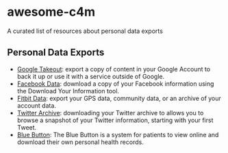 # awesome-c4m
A curated list of resources about personal data exports 

## Personal Data Exports

* [Google Takeout](https://takeout.google.com/): export a copy of content in your Google Account to back it up or use it with a service outside of Google.
* [Facebook Data](https://www.facebook.com/help/930396167085762): download a copy of your Facebook information using the Download Your Information tool.
* [Fitbit Data](https://help.fitbit.com/articles/en_US/Help_article/1133.htm): export your GPS data, community data, or an archive of your account data.
* [Twitter Archive](https://help.twitter.com/en/managing-your-account/how-to-download-your-twitter-archive): downloading your Twitter archive to allows you to browse a snapshot of your Twitter information, starting with your first Tweet.
* [Blue Button](https://en.wikipedia.org/wiki/Blue_Button): The Blue Button is a system for patients to view online and download their own personal health records.
